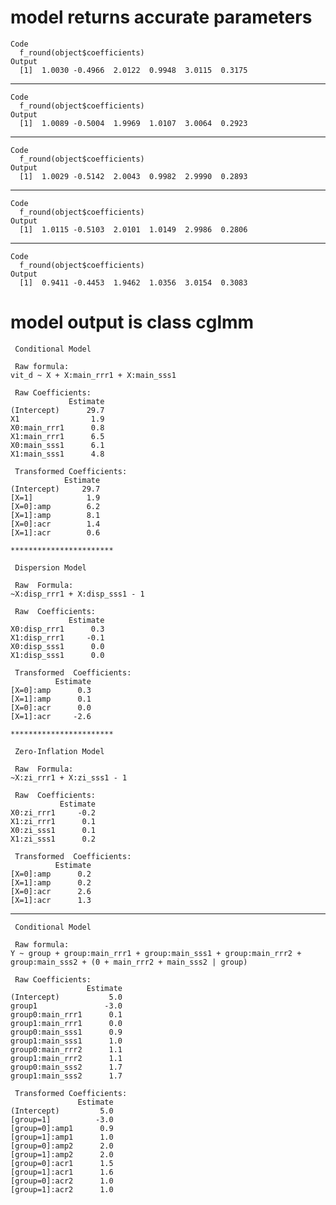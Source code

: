 # model returns accurate parameters

    Code
      f_round(object$coefficients)
    Output
      [1]  1.0030 -0.4966  2.0122  0.9948  3.0115  0.3175

---

    Code
      f_round(object$coefficients)
    Output
      [1]  1.0089 -0.5004  1.9969  1.0107  3.0064  0.2923

---

    Code
      f_round(object$coefficients)
    Output
      [1]  1.0029 -0.5142  2.0043  0.9982  2.9990  0.2893

---

    Code
      f_round(object$coefficients)
    Output
      [1]  1.0115 -0.5103  2.0101  1.0149  2.9986  0.2806

---

    Code
      f_round(object$coefficients)
    Output
      [1]  0.9411 -0.4453  1.9462  1.0356  3.0154  0.3083

# model output is class cglmm

    
     Conditional Model 
    
     Raw formula: 
    vit_d ~ X + X:main_rrr1 + X:main_sss1 
    
     Raw Coefficients: 
                 Estimate
    (Intercept)      29.7
    X1                1.9
    X0:main_rrr1      0.8
    X1:main_rrr1      6.5
    X0:main_sss1      6.1
    X1:main_sss1      4.8
    
     Transformed Coefficients: 
                Estimate
    (Intercept)     29.7
    [X=1]            1.9
    [X=0]:amp        6.2
    [X=1]:amp        8.1
    [X=0]:acr        1.4
    [X=1]:acr        0.6
    
    ***********************
    
     Dispersion Model 
    
     Raw  Formula: 
    ~X:disp_rrr1 + X:disp_sss1 - 1 
    
     Raw  Coefficients: 
                 Estimate
    X0:disp_rrr1      0.3
    X1:disp_rrr1     -0.1
    X0:disp_sss1      0.0
    X1:disp_sss1      0.0
    
     Transformed  Coefficients: 
              Estimate
    [X=0]:amp      0.3
    [X=1]:amp      0.1
    [X=0]:acr      0.0
    [X=1]:acr     -2.6
    
    ***********************
    
     Zero-Inflation Model 
    
     Raw  Formula: 
    ~X:zi_rrr1 + X:zi_sss1 - 1 
    
     Raw  Coefficients: 
               Estimate
    X0:zi_rrr1     -0.2
    X1:zi_rrr1      0.1
    X0:zi_sss1      0.1
    X1:zi_sss1      0.2
    
     Transformed  Coefficients: 
              Estimate
    [X=0]:amp      0.2
    [X=1]:amp      0.2
    [X=0]:acr      2.6
    [X=1]:acr      1.3

---

    
     Conditional Model 
    
     Raw formula: 
    Y ~ group + group:main_rrr1 + group:main_sss1 + group:main_rrr2 +      group:main_sss2 + (0 + main_rrr2 + main_sss2 | group) 
    
     Raw Coefficients: 
                     Estimate
    (Intercept)           5.0
    group1               -3.0
    group0:main_rrr1      0.1
    group1:main_rrr1      0.0
    group0:main_sss1      0.9
    group1:main_sss1      1.0
    group0:main_rrr2      1.1
    group1:main_rrr2      1.1
    group0:main_sss2      1.7
    group1:main_sss2      1.7
    
     Transformed Coefficients: 
                   Estimate
    (Intercept)         5.0
    [group=1]          -3.0
    [group=0]:amp1      0.9
    [group=1]:amp1      1.0
    [group=0]:amp2      2.0
    [group=1]:amp2      2.0
    [group=0]:acr1      1.5
    [group=1]:acr1      1.6
    [group=0]:acr2      1.0
    [group=1]:acr2      1.0

